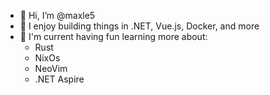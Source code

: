- 👋 Hi, I’m @maxle5
- 👀 I enjoy building things in .NET, Vue.js, Docker, and more
- 🌱 I'm current having fun learning more about:
    - Rust
    - NixOs
    - NeoVim
    - .NET Aspire

<!---
maxle5/maxle5 is a ✨ special ✨ repository because its `README.md` (this file) appears on your GitHub profile.
You can click the Preview link to take a look at your changes.
--->
